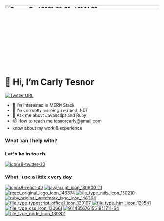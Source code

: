   ### <img width="985" height=5% alt="Screen Shot 2021-09-23 at 12 14 28" src="https://user-images.githubusercontent.com/42774502/134544835-7134a924-a608-44d3-8349-2d8e7fb719f3.png">
  
  
  # 👋 Hi, I’m Carly Tesnor

  
  [![Twitter URL](https://img.shields.io/twitter/url/https/twitter.com/bukotsunikki.svg?style=social&label=Follow%20%40tesnorc)](https://twitter.com/TesnorC)
  
- 👀 I’m interested in MERN Stack
- 🌱 I’m currently learning aws and .NET
- 💬 Ask me about Javascript and Ruby
- 📫 How to reach me tesnorcarly@gmail.com
- know about my work & experience 

### What can I help with?


### Let's be in touch
[![icons8-twitter-30](https://user-images.githubusercontent.com/42774502/124468066-a89a0180-dd66-11eb-9c71-97efc1e5bbef.png)](https://twitter.com/TesnorC)




### What I use a little every day
[![icons8-react-40](https://user-images.githubusercontent.com/42774502/124468436-17775a80-dd67-11eb-9aa9-0557d7002d36.png)](https://fr.reactjs.org/)
[![javascript_icon_130900 (1)](https://user-images.githubusercontent.com/42774502/132241171-55efe49a-4b13-4cfb-a37d-5159f946753f.png)](https://www.javascript.com/)
[![react_original_logo_icon_146374](https://user-images.githubusercontent.com/42774502/132243446-b3602283-73c6-4840-a3aa-b808969a4f04.png)](https://reactnative.dev/)
[![file_type_rails_icon_130210](https://user-images.githubusercontent.com/42774502/132242792-c4739b53-35ef-4f7e-88a1-5e88d284697e.png)](https://rubyonrails.org/)
[![ruby_original_wordmark_logo_icon_146364](https://user-images.githubusercontent.com/42774502/132242920-514f74b4-0189-4fb3-a326-5ef71c1988ea.png)](https://www.ruby-lang.org/)
[![file_type_typescript_official_icon_130107](https://user-images.githubusercontent.com/42774502/132243117-7681a814-7f58-464c-a368-0e6287f9b594.png)
](https://www.typescriptlang.org/)
[![file_type_html_icon_130541](https://user-images.githubusercontent.com/42774502/132246532-f8262a18-e465-4a9a-8c39-d508d80ddf74.png)](https://html.com/)
[![file_type_css_icon_130661](https://user-images.githubusercontent.com/42774502/132246628-58380fb2-2369-4235-b95c-a583136e292c.png)](https://www.w3schools.com/css/)
[![9114856761551941711-64](https://user-images.githubusercontent.com/42774502/133667499-6f4025b8-9a85-4d86-a6e9-b62d59b37fa5.png)](https://nextjs.org/)
[![file_type_node_icon_130301](https://user-images.githubusercontent.com/42774502/134688218-ab343207-58e6-4e0a-8286-5c53821448e4.png)](https://nodejs.org/)

<!---
Carly509/Carly509 is a ✨ special ✨ repository because its `README.md` (this file) appears on your GitHub profile.
You can click the Preview link to take a look at your changes.
--->
